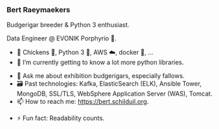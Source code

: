 ### Bert Raeymaekers

Budgerigar breeder & Python 3 enthusiast.

Data Engineer @ EVONIK Porphyrio 🐔.

- 🔭 Chickens 🐔, Python 3 🐍, AWS ☁️, docker 🐋, ...
- 🌱 I’m currently getting to know a lot more python libraries.
<!-- - 👯 I’m looking to collaborate on ...  -->
<!-- - 🤔 I’m looking for help with ...  -->
- 💬 Ask me about exhibition budgerigars, especially fallows.
- 🗃️ Past technologies: Kafka, ElasticSearch (ELK), Ansible Tower, MongoDB, SSL/TLS, WebSphere Application Server (WAS), Tomcat.
- 📫 How to reach me: https://bert.schilduil.org.
<!-- - 😄 Pronouns: ... -->
- ⚡ Fun fact: Readability counts.

